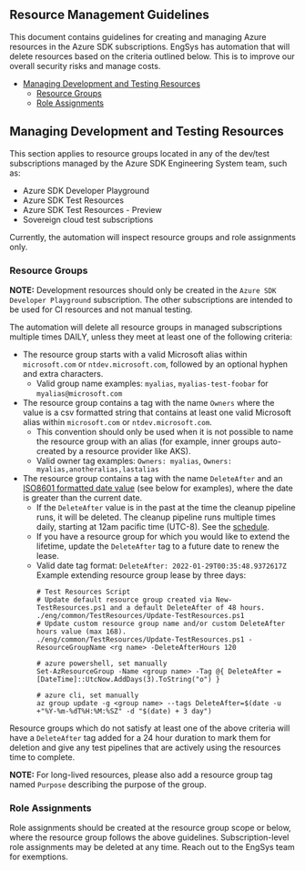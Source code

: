 ## Resource Management Guidelines

This document contains guidelines for creating and managing Azure resources in the Azure SDK
subscriptions. EngSys has automation that will delete resources based on the criteria outlined below. This is to
improve our overall security risks and manage costs.

  * [Managing Development and Testing Resources](#managing-development-and-testing-resources)
     * [Resource Groups](#resource-groups)
     * [Role Assignments](#role-assignments)

## Managing Development and Testing Resources

This section applies to resource groups located in any of the dev/test subscriptions managed by the Azure SDK
Engineering System team, such as:

- Azure SDK Developer Playground
- Azure SDK Test Resources
- Azure SDK Test Resources - Preview
- Sovereign cloud test subscriptions

Currently, the automation will inspect resource groups and role assignments only.

### Resource Groups

**NOTE:** Development resources should only be created in the `Azure SDK Developer Playground` subscription. The other
subscriptions are intended to be used for CI resources and not manual testing.

The automation will delete all resource groups in managed subscriptions multiple times DAILY, unless they meet at least one of the following criteria:

- The resource group starts with a valid Microsoft alias within `microsoft.com` or `ntdev.microsoft.com`, followed by an
  optional hyphen and extra characters.
    - Valid group name examples: `myalias`, `myalias-test-foobar` for `myalias@microsoft.com`
- The resource group contains a tag with the name `Owners` where the value is a csv formatted string that contains at
  least one valid Microsoft alias within `microsoft.com` or `ntdev.microsoft.com`.
    - This convention should only be used when it is not possible to name the resource group with an alias
        (for example, inner groups auto-created by a resource provider like AKS).
    - Valid owner tag examples: `Owners: myalias`, `Owners: myalias,anotheralias,lastalias`
- The resource group contains a tag with the name `DeleteAfter` and an [ISO8601 formatted date value](https://www.iso.org/iso-8601-date-and-time-format.html)
  (see below for examples), where the date is greater than the current date.
    - If the `DeleteAfter` value is in the past at the time the cleanup pipeline runs, it will be deleted.
      The cleanup pipeline runs multiple times daily, starting at 12am pacific time (UTC-8). See the [schedule](https://dev.azure.com/azure-sdk/internal/_apps/hub/ms.vss-ciworkflow.build-ci-hub?_a=edit-build-definition&id=1357&view=Tab_Triggers).
    - If you have a resource group for which you would like to extend the lifetime, update the `DeleteAfter` tag to a
      future date to renew the lease.
    - Valid date tag format: `DeleteAfter: 2022-01-29T00:35:48.9372617Z`
      Example extending resource group lease by three days:
      ```
      # Test Resources Script
      # Update default resource group created via New-TestResources.ps1 and a default DeleteAfter of 48 hours.
      ./eng/common/TestResources/Update-TestResources.ps1
      # Update custom resource group name and/or custom DeleteAfter hours value (max 168).
      ./eng/common/TestResources/Update-TestResources.ps1 -ResourceGroupName <rg name> -DeleteAfterHours 120

      # azure powershell, set manually
      Set-AzResourceGroup -Name <group name> -Tag @{ DeleteAfter = [DateTime]::UtcNow.AddDays(3).ToString("o") }

      # azure cli, set manually
      az group update -g <group name> --tags DeleteAfter=$(date -u +"%Y-%m-%dT%H:%M:%SZ" -d "$(date) + 3 day")
      ```

Resource groups which do not satisfy at least one of the above criteria will have a `DeleteAfter` tag added for a
24 hour duration to mark them for deletion and give any test pipelines that are actively using the resources time to
complete.

**NOTE:** For long-lived resources, please also add a resource group tag named `Purpose` describing the purpose of the group.

### Role Assignments

Role assignments should be created at the resource group scope or below, where the resource group follows the above
guidelines. Subscription-level role assignments may be deleted at any time. Reach out to the EngSys team for exemptions.
